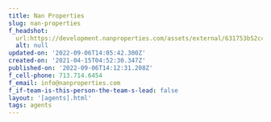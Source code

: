 ```yaml
---
title: Nan Properties
slug: nan-properties
f_headshot:
  url:https://development.nanproperties.com/assets/external/631753b52cce7b7f8e4fbca1_nan_logo_2021_screen_gray.jpeg
  alt: null
updated-on: '2022-09-06T14:05:42.300Z'
created-on: '2021-04-15T04:52:30.347Z'
published-on: '2022-09-06T14:12:31.208Z'
f_cell-phone: 713.714.6454
f_email: info@nanproperties.com
f_if-team-is-this-person-the-team-s-lead: false
layout: '[agents].html'
tags: agents
---
```



